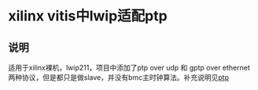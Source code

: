 

# xilinx vitis中lwip适配ptp

## 说明

适用于xilinx裸机，lwip211，项目中添加了ptp over udp 和 gptp over ethernet两种协议，但是都只是做slave，并没有bmc主时钟算法。补充说明见[ptp](https://dereck-327.github.io/tags/standalone/)